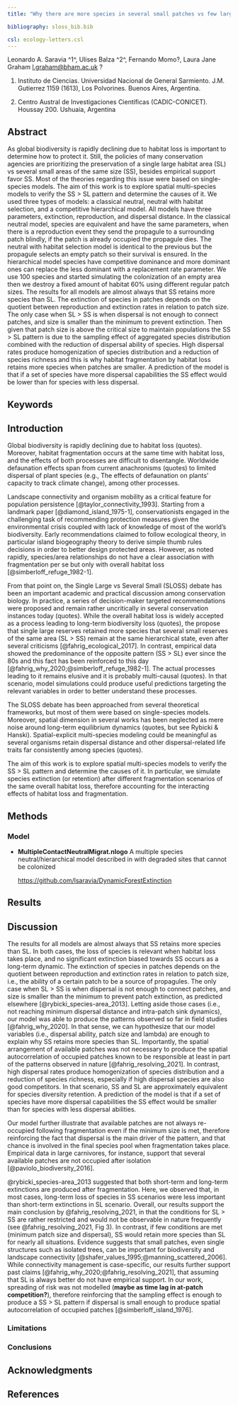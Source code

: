 ```yaml
---
title: "Why there are more species in several small patches vs few large patches: a multi-species modeling approach"

bibliography: sloss_bib.bib

csl: ecology-letters.csl
---
```


Leonardo A. Saravia ^1^, Ulises Balza ^2^, Fernando Momo?, Laura Jane Graham <l.graham@bham.ac.uk> ?

1. Instituto de Ciencias. Universidad Nacional de General Sarmiento.	J.M. Gutierrez 1159 (1613), Los Polvorines.	Buenos Aires, Argentina.
	
2. Centro Austral de Investigaciones Científicas (CADIC-CONICET). Houssay 200. Ushuaia, Argentina

## Abstract

As global biodiversity is rapidly declining due to habitat loss is important to determine how to protect it.
Still, the policies of many conservation agencies are prioritizing the preservation of a single large habitat area (SL) vs several small areas of the same size (SS), besides empirical support favor SS. Most of the theories regarding this issue were based on single-species models. The aim of this work is to explore spatial multi-species models to verify the SS > SL pattern and determine the causes of it. We used three types of models: a classical neutral, neutral with habitat selection, and a competitive hierarchical model.  All models have three parameters, extinction, reproduction, and dispersal distance. In the classical neutral model, species are equivalent and have the same parameters, when there is a reproduction event they send the propagule to a surrounding patch blindly, if the patch is already occupied the propagule dies. The neutral with habitat selection model is identical to the previous but the propagule selects an empty patch so their survival is ensured. In the hierarchical model species have competitive dominance and more dominant ones can replace the less dominant with a replacement rate parameter. We use 100 species and started simulating the colonization of an empty area then we destroy a fixed amount of habitat 60% using different regular patch sizes. The results for all models are almost always that SS retains more species than SL. The extinction of species in patches depends on the quotient between reproduction and extinction rates in relation to patch size. The only case when SL > SS is when dispersal is not enough to connect patches, and size is smaller than the minimum to prevent extinction. Then given that patch size is above the critical size to maintain populations the SS > SL pattern is due to the sampling effect of aggregated species distribution combined with the reduction of dispersal ability of species. High dispersal rates produce homogenization of species distribution and a reduction of species richness and this is why habitat fragmentation by habitat loss retains more species when patches are smaller. A prediction of the model is that if a set of species have more dispersal capabilities the SS effect would be lower than for species with less dispersal. 

## Keywords

## Introduction 

Global biodiversity is rapidly declining due to habitat loss (quotes). Moreover, habitat fragmentation occurs at the same time with habitat loss, and the effects of both processes are difficult to disentangle. Worldwide defaunation effects span from current anachronisms (quotes) to limited dispersal of plant species (e.g., The effects of defaunation on plants’ capacity to track climate change), among other processes.

Landscape connectivity and organism mobility as a critical feature for population persistence [@taylor_connectivity_1993]. Starting from a landmark paper [@diamond_island_1975-1], conservationists engaged in the challenging task of recommending protection measures given the environmental crisis coupled with lack of knowledge of most of the world’s biodiversity. Early recommendations claimed to follow ecological theory, in particular island biogeography theory to derive simple thumb rules decisions in order to better design protected areas. However, as noted rapidly, species/area relationships do not have a clear association with fragmentation per se but only with overall habitat loss [@simberloff_refuge_1982-1]. 

From that point on, the Single Large vs Several Small (SLOSS) debate has been an important academic and practical discussion among conservation biology. In practice, a series of decision-maker targeted recommendations were proposed and remain rather uncritically in several conservation instances today (quotes). While the overall habitat loss is widely accepted as a process leading to long-term biodiversity loss (quotes), the propose that single large reserves retained more species that several small reserves of the same area (SL > SS) remain at the same hierarchical state, even after several criticisms [@fahrig_ecological_2017]. In contrast, empirical data showed the predominance of the opposite pattern (SS > SL) ever since the 80s and this fact has been reinforced to this day [@fahrig_why_2020;@simberloff_refuge_1982-1]. The actual processes leading to it remains elusive and it is probably multi-causal (quotes). In that scenario, model simulations could produce useful predictions targeting the relevant variables in order to better understand these processes. 

The SLOSS debate has been approached from several theoretical frameworks, but most of them were based on single-species models. Moreover, spatial dimension in several works has been neglected as mere noise around long-term equilibrium dynamics (quotes, but see Rybicki & Hanski). Spatial-explicit multi-species modeling could be meaningful as several organisms retain dispersal distance and other dispersal-related life traits far consistently among species (quotes).

The aim of this work is to explore spatial multi-species models to verify the SS > SL pattern and determine the causes of it. In particular, we simulate species extinction (or retention) after different fragmentation scenarios of the same overall habitat loss, therefore accounting for the interacting effects of habitat loss and fragmentation.


## Methods

### Model

* **MultipleContactNeutralMigrat.nlogo** A multiple species neutral/hierarchical model described in with 
	degraded sites that cannot be colonized


	<https://github.com/lsaravia/DynamicForestExtinction>

## Results

## Discussion

The results for all models are almost always that SS retains more species than SL. In both cases, the loss of species is relevant when habitat loss takes place, and no significant extinction biased towards SS occurs as a long-term dynamic. The extinction of species in patches depends on the quotient between reproduction and extinction rates in relation to patch size, i.e., the ability of a certain patch to be a source of propagules. The only case when SL > SS is when dispersal is not enough to connect patches, and size is smaller than the minimum to prevent patch extinction, as predicted elsewhere [@rybicki_species-area_2013]. Letting aside those cases (i.e., not reaching minimum dispersal distance and intra-patch sink dynamics), our model was able to produce the patterns observed so far in field studies [@fahrig_why_2020]. In that sense, we can hypothesize that our model variables (i.e., dispersal ability, patch size and lambda) are enough to explain why SS retains more species than SL. Importantly, the spatial arrangement of available patches was not necessary to produce the spatial autocorrelation of occupied patches known to be responsible at least in part of the patterns observed in nature [@fahrig_resolving_2021]. In contrast, high dispersal rates produce homogenization of species distribution and a reduction of species richness, especially if high dispersal species are also good competitors. In that scenario, SS and SL are approximately equivalent for species diversity retention. A prediction of the model is that if a set of species have more dispersal capabilities the SS effect would be smaller than for species with less dispersal abilities. 

Our model further illustrate that available patches are not always re-occupied following fragmentation even if the minimum size is met, therefore reinforcing the fact that dispersal is the main driver of the pattern, and that chance is involved in the final species pool when fragmentation takes place. Empirical data in large carnivores, for instance, support that several available patches are not occupied after isolation [@paviolo_biodiversity_2016]. 

@rybicki_species-area_2013 suggested that both short-term and long-term extinctions are produced after fragmentation. Here, we observed that, in most cases, long-term loss of species in SS scenarios were less important than short-term extinctions in SL scenario.
Overall, our results support the main conclusion by @fahrig_resolving_2021, in that the conditions for SL > SS are rather restricted and would not be observable in nature frequently (see @fahrig_resolving_2021, Fig 3). In contrast, if few conditions are met (minimum patch size and dispersal), SS would retain more species than SL for nearly all situations. Evidence suggests that small patches, even single structures such as isolated trees, can be important for biodiversity and landscape connectivity [@shafer_values_1995;@manning_scattered_2006]. While connectivity management is case-specific, our results further support past claims [@fahrig_why_2020;@fahrig_resolving_2021], that assuming that SL is always better do not have empirical support. In our work, spreading of risk was not modelled (__maybe as time lag in at-patch competition?__), therefore reinforcing that the sampling effect is enough to produce a SS > SL pattern if dispersal is small enough to produce spatial autocorrelation of occupied patches [@simberloff_island_1976].


### Limitations

### Conclusions

## Acknowledgments

## References

<div id="refs"></div>
